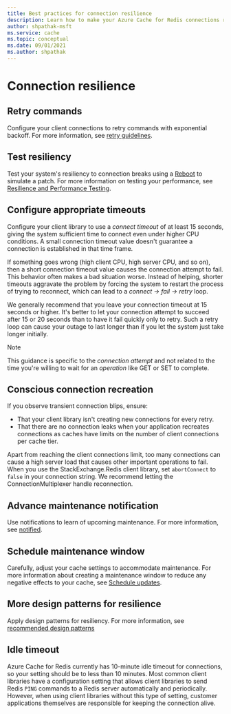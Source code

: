 ```yaml
---
title: Best practices for connection resilience
description: Learn how to make your Azure Cache for Redis connections resilient.
author: shpathak-msft
ms.service: cache
ms.topic: conceptual
ms.date: 09/01/2021
ms.author: shpathak
---
```


# Connection resilience

## Retry commands

Configure your client connections to retry commands with exponential backoff. For more information, see [retry guidelines](/azure/architecture/best-practices/retry-service-specific#azure-cache-for-redis).

## Test resiliency

Test your system's resiliency to connection breaks using a [Reboot](cache-administration.md#reboot) to simulate a patch. For more information on testing your performance, see [Resilience and Performance Testing](cache-best-practices-performance.md).

## Configure appropriate timeouts

Configure your client library to use a *connect timeout* of at least 15 seconds, giving the system sufficient time to connect even under higher CPU conditions. A small connection timeout value doesn't guarantee a connection is established in that time frame.

If something goes wrong (high client CPU, high server CPU, and so on), then a short connection timeout value causes the connection attempt to fail. This behavior often makes a bad situation worse. Instead of helping, shorter timeouts aggravate the problem by forcing the system to restart the process of trying to reconnect, which can lead to a *connect -> fail -> retry* loop.

We generally recommend that you leave your connection timeout at 15 seconds or higher. It's better to let your connection attempt to succeed after 15 or 20 seconds than to have it fail quickly only to retry. Such a retry loop can cause your outage to last longer than if you let the system just take longer initially.

   > [!NOTE]
   > This guidance is specific to the *connection attempt* and not related to the time you're willing to wait for an *operation* like GET or SET to complete.

## Conscious connection recreation

If you observe transient connection blips, ensure:

- That your client library isn't creating new connections for every retry.
- That there are no connection leaks when your application recreates connections as caches have limits on the number of client connections per cache tier.

<!-- is connection leaks a commonly used phrase?-->

Apart from reaching the client connections limit, too many connections can cause a high server load that causes other important operations to fail. When you use the StackExchange.Redis client library, set `abortConnect` to `false` in your connection string.  We recommend letting the ConnectionMultiplexer handle reconnection.

## Advance maintenance notification

Use notifications to learn of upcoming maintenance. For more information, see [notified](/cache-failover#can-i-be-notified-in-advance-of-a-planned-maintenance).

## Schedule maintenance window

Carefully, adjust your cache settings to accommodate maintenance. For more information about creating a maintenance window to reduce any negative effects to your cache, see [Schedule updates](/azure-cache-for-redis/cache-administration#schedule-updates).

## More design patterns for resilience

Apply design patterns for resiliency. For more information, see [recommended design patterns](/cache-failover#how-do-i-make-my-application-resilient)

## Idle timeout

Azure Cache for Redis currently has 10-minute idle timeout for connections, so your setting should be to less than 10 minutes. Most common client libraries have a configuration setting that allows client libraries to send Redis `PING` commands to a Redis server automatically and periodically. However, when using client libraries without this type of setting, customer applications themselves are responsible for keeping the connection alive.
